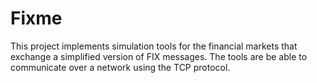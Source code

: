 # Fixme
This project implements simulation tools for the financial markets that exchange a simplified version of FIX messages. The tools are be able to communicate over a network using the TCP protocol.
